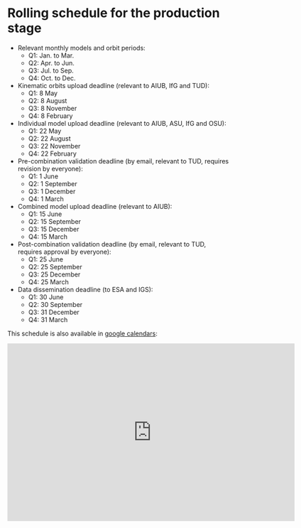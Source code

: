 # Rolling schedule for the production stage

- Relevant monthly models and orbit periods:
  - Q1: Jan. to Mar.
  - Q2: Apr. to Jun.
  - Q3: Jul. to Sep.
  - Q4: Oct. to Dec.
- Kinematic orbits upload deadline (relevant to AIUB, IfG and TUD):
  - Q1: 8 May
  - Q2: 8 August
  - Q3: 8 November
  - Q4: 8 February
- Individual model upload deadline (relevant to AIUB, ASU, IfG and OSU):
  - Q1: 22 May
  - Q2: 22 August
  - Q3: 22 November
  - Q4: 22 February
- Pre-combination validation deadline (by email, relevant to TUD, requires revision by everyone):
  - Q1: 1 June
  - Q2: 1 September
  - Q3: 1 December
  - Q4: 1 March
- Combined model upload deadline (relevant to AIUB):
  - Q1: 15 June
  - Q2: 15 September
  - Q3: 15 December
  - Q4: 15 March
- Post-combination validation deadline (by email, relevant to TUD, requires approval by everyone):
  - Q1: 25 June
  - Q2: 25 September
  - Q3: 25 December
  - Q4: 25 March
- Data dissemination deadline (to ESA and IGS):
  - Q1: 30 June
  - Q2: 30 September
  - Q3: 31 December
  - Q4: 31 March

This schedule is also available in [google calendars](https://calendar.google.com/calendar/embed?src=300envqh07p1chkohaeb170seg%40group.calendar.google.com):

<iframe src="https://calendar.google.com/calendar/b/1/embed?height=400&amp;wkst=2&amp;bgcolor=%23ffffff&amp;ctz=UTC&amp;src=MzAwZW52cWgwN3AxY2hrb2hhZWIxNzBzZWdAZ3JvdXAuY2FsZW5kYXIuZ29vZ2xlLmNvbQ&amp;color=%23b90e28&amp;showTitle=0&amp;showPrint=0&amp;showTabs=0&amp;showCalendars=0&amp;showTz=0&amp;mode=AGENDA&amp;showDate=0&amp;showNav=0" style="border-width:0" width="647" height="400" frameborder="0" scrolling="no"></iframe>